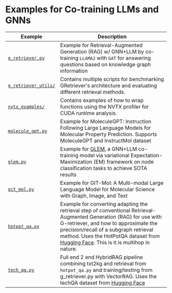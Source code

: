 # Examples for Co-training LLMs and GNNs

| Example                                      | Description                                                                                                                                                                                                                                                                                                                                        |
| -------------------------------------------- | -------------------------------------------------------------------------------------------------------------------------------------------------------------------------------------------------------------------------------------------------------------------------------------------------------------------------------------------------- |
| [`g_retriever.py`](./g_retriever.py)         | Example for Retrieval-Augmented Generation (RAG) w/ GNN+LLM by co-training `LLAMA2` with `GAT` for answering questions based on knowledge graph information                                                                                                                                                                                        |
| [`g_retriever_utils/`](./g_retriever_utils/) | Contains multiple scripts for benchmarking GRetriever's architecture and evaluating different retrieval methods.                                                                                                                                                                                                                                   |
| [`nvtx_examples/`](./nvtx_examples/)         | Contains examples of how to wrap functions using the NVTX profiler for CUDA runtime analysis.                                                                                                                                                                                                                                                      |
| [`molecule_gpt.py`](./molecule_gpt.py)       | Example for MoleculeGPT: Instruction Following Large Language Models for Molecular Property Prediction. Supports MoleculeGPT and InstructMol dataset                                                                                                                                                                                               |
| [`glem.py`](./glem.py)                       | Example for [GLEM](https://arxiv.org/abs/2210.14709), a GNN+LLM co-training model via variational Expectation-Maximization (EM) framework on node classification tasks to achieve SOTA results                                                                                                                                                     |
| [`git_mol.py`](./git_mol.py)                 | Example for GIT-Mol: A Multi-modal Large Language Model for Molecular Science with Graph, Image, and Text                                                                                                                                                                                                                                          |
| [`hotpot_qa.py`](./hotpot_qa.py)             | Example for converting adapting the retrieval step of conventional Retrieval-Augmented Generation (RAG) for use with G-retriever, and how to approximate the precision/recall of a subgraph retrieval method. Uses the HotPotQA dataset from [Hugging Face](https://huggingface.co/datasets/hotpotqa/hotpot_qa). This is it is multihop in nature. |
| [`tech_qa.py`](./tech_qa.py)                 | Full end 2 end HybridRAG pipeline combining txt2kg and retrieval from `hotpot_qa.py` and training/testing from g_retriever.py with VectorRAG. Uses the techQA dataset from [Hugging Face](https://huggingface.co/datasets/rojagtap/tech-qa)                                                                                                                        |
